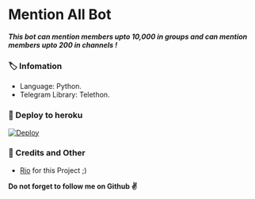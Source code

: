 # Mention All Bot
_**This bot can mention members upto 10,000 in groups and can mention members upto 200 in channels !**_

### 🏷 Infomation
- Language: Python.
- Telegram Library: Telethon.

### 🚀 Deploy to heroku
[![Deploy](https://www.herokucdn.com/deploy/button.svg)](https://heroku.com/deploy?template=https://github.com/cosmoostart/lzez-mention)

### 🎯 Credits and Other
- [Rio](https://github.com/RioProjectX) for this Project ;)

**Do not forget to follow me on Github ✌️**
